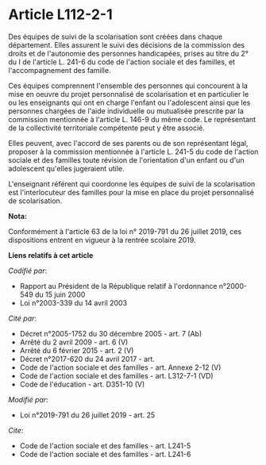 # Article L112-2-1

Des équipes de suivi de la scolarisation sont créées dans chaque département. Elles assurent le suivi des décisions de la
commission des droits et de l'autonomie des personnes handicapées, prises au titre du 2° du I de l'article L. 241-6 du code
de l'action sociale et des familles, et l'accompagnement des famille.

Ces équipes comprennent l'ensemble des personnes qui concourent à la mise en oeuvre du projet personnalisé de scolarisation
et en particulier le ou les enseignants qui ont en charge l'enfant ou l'adolescent ainsi que les personnes chargées de l'aide
individuelle ou mutualisée prescrite par la commission mentionnée à l'article L. 146-9 du même code. Le représentant de la
collectivité territoriale compétente peut y être associé.

Elles peuvent, avec l'accord de ses parents ou de son représentant légal, proposer à la commission mentionnée à l'article L.
241-5 du code de l'action sociale et des familles toute révision de l'orientation d'un enfant ou d'un adolescent qu'elles
jugeraient utile.

L'enseignant référent qui coordonne les équipes de suivi de la scolarisation est l'interlocuteur des familles pour la mise en
place du projet personnalisé de scolarisation.

**Nota:**

Conformément à l'article 63 de la loi n° 2019-791 du 26 juillet 2019, ces dispositions entrent en vigueur à la rentrée
scolaire 2019.

**Liens relatifs à cet article**

_Codifié par_:

  - Rapport au Président de la République relatif à l'ordonnance n°2000-549 du 15 juin 2000
  - Loi n°2003-339 du 14 avril 2003

_Cité par_:

  - Décret n°2005-1752 du 30 décembre 2005 - art. 7 (Ab)
  - Arrêté du 2 avril 2009 - art. 6 (V)
  - Arrêté du 6 février 2015 - art. 2 (V)
  - Décret n°2017-620 du 24 avril 2017 - art.
  - Code de l'action sociale et des familles - art. Annexe 2-12 (V)
  - Code de l'action sociale et des familles - art. L312-7-1 (VD)
  - Code de l'éducation - art. D351-10 (V)

_Modifié par_:

  - Loi n°2019-791 du 26 juillet 2019 - art. 25

_Cite_:

  - Code de l'action sociale et des familles - art. L241-5
  - Code de l'action sociale et des familles - art. L241-6
